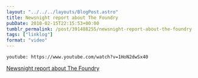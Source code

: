 ```yaml
---
layout: "../../../layouts/BlogPost.astro"
title: Newsnight report about The Foundry
pubDate: 2010-02-15T22:15:53+00:00
tumblr_permalink: /post/391488255/newsnight-report-about-the-foundry
tags: ["linklog"]
format: "video"
---
```


`youtube: https://www.youtube.com/watch?v=1HoN2dwSx40`

[Newsnight report about The Foundry][1]

[1]: https://www.youtube.com/watch?v=1HoN2dwSx40
